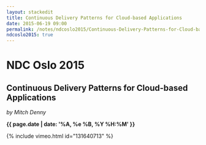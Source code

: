```yaml
---
layout: stackedit
title: Continuous Delivery Patterns for Cloud-based Applications
date: 2015-06-19 09:00
permalink: /notes/ndcoslo2015/Continuous-Delivery-Patterns-for-Cloud-based-Applications.html
ndcoslo2015: true
---
```


# NDC Oslo 2015

## Continuous Delivery Patterns for Cloud-based Applications
*by Mitch Denny*

**{{ page.date | date: '%A, %e %B, %Y %H:%M' }}**

{% include vimeo.html id="131640713" %}